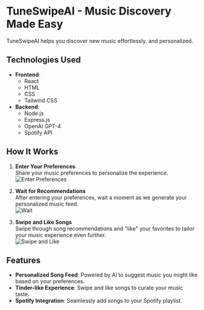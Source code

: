# TuneSwipeAI - Music Discovery Made Easy

TuneSwipeAI helps you discover new music effortlessly. and personalized.

## Technologies Used

- **Frontend**: 
  - React
  - HTML
  - CSS
  - Tailwind CSS
- **Backend**: 
  - Node.js
  - Express.js
  - OpenAI GPT-4
  - Spotify API

## How It Works

1. **Enter Your Preferences**  
   Share your music preferences to personalize the experience.  
   ![Enter Preferences](https://github.com/user-attachments/assets/6068d92e-216f-4917-809a-66c8367256b6)

2. **Wait for Recommendations**  
   After entering your preferences, wait a moment as we generate your personalized music feed.  
   ![Wait](https://github.com/user-attachments/assets/10d69523-6f67-4e7b-a55d-cbea208b73de)

3. **Swipe and Like Songs**  
   Swipe through song recommendations and "like" your favorites to tailor your music experience even further.  
   ![Swipe and Like](https://github.com/user-attachments/assets/0b70e10a-5dc9-49cb-9f81-cc58c325a740)

## Features

- **Personalized Song Feed**: Powered by AI to suggest music you might like based on your preferences.
- **Tinder-like Experience**: Swipe and like songs to curate your music taste.
- **Spotify Integration**: Seamlessly add songs to your Spotify playlist.

